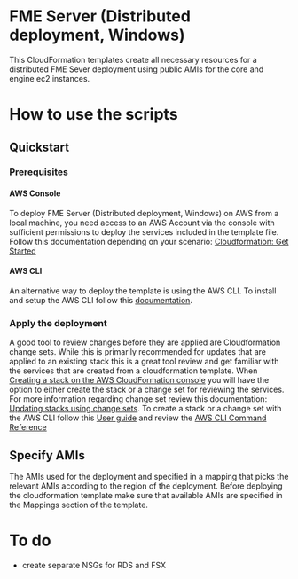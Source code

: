 # FME Server (Distributed deployment, Windows)
This CloudFormation templates create all necessary resources for a distributed FME Sever deployment using public AMIs for the core and engine ec2 instances.
# How to use the scripts
## Quickstart
### Prerequisites
#### AWS Console
To deploy FME Server (Distributed deployment, Windows) on AWS from a local machine, you need access to an AWS Account via the console with sufficient permissions to deploy the services included in the template file. Follow this documentation depending on your scenario: [Cloudformation: Get Started](https://docs.aws.amazon.com/AWSCloudFormation/latest/UserGuide/GettingStarted.Walkthrough.html)

#### AWS CLI
An alternative way to deploy the template is using the AWS CLI. To install and setup the AWS CLI follow this [documentation](https://docs.aws.amazon.com/cli/latest/userguide/cli-chap-getting-started.html).

### Apply the deployment
 A good tool to review changes before they are applied are Cloudformation change sets. While this is primarily recommended for updates that are applied to an existing stack this is a great tool review and get familiar with the services that are created from a cloudformation template. When [Creating a stack on the AWS CloudFormation console](https://docs.aws.amazon.com/AWSCloudFormation/latest/UserGuide/cfn-console-create-stack.html) you will have the option to either create the stack or a change set for reviewing the services. For more information regarding change set review this documentation: [Updating stacks using change sets](https://docs.aws.amazon.com/AWSCloudFormation/latest/UserGuide/using-cfn-updating-stacks-changesets.html). To create a stack or a change set with the AWS CLI follow this [User guide](https://docs.aws.amazon.com/AWSCloudFormation/latest/UserGuide/cfn-using-cli.html) and review the [AWS CLI Command Reference](https://docs.aws.amazon.com/cli/latest/reference/cloudformation/index.html#cli-aws-cloudformation)
 ## Specify AMIs
 The AMIs used for the deployment and specified in a mapping that picks the relevant AMIs according to the region of the deployment. Before deploying the cloudformation template make sure that available AMIs are specified in the Mappings section of the template.
 # To do
 - create separate NSGs for RDS and FSX